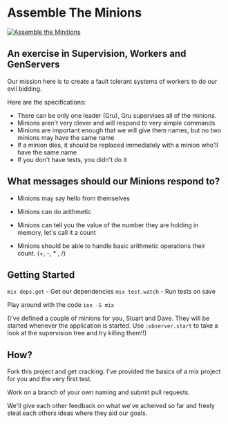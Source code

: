 # Assemble The Minions

[![Assemble the Minitions](https://img.youtube.com/vi/oHpzvFdPLQA/0.jpg)](https://www.youtube.com/watch?v=oHpzvFdPLQA)

## An exercise in Supervision, Workers and GenServers

Our mission here is to create a fault tolerant systems of workers to do our evil bidding.

Here are the specifications:

 - There can be only one leader (Gru), Gru supervises all of the minions.
 - Minions aren't very clever and will respond to very simple commands
 - Minions are important enough that we will give them names, but no two minions may have the same name
 - If a minion dies, it should be replaced immediately with a minion who'll have the same name
 - If you don't have tests, you didn't do it

## What messages should our Minions respond to?

 - Minions may say hello from themselves
 - Minions can do arithmetic
 - Minions can tell you the value of the number they are holding in memory, let's call it a count

 - Minions should be able to handle basic arithmetic operations their count. (+, -, * , /)

## Getting Started

`mix deps.get` - Get our dependencies
`mix test.watch` - Run tests on save

Play around with the code `iex -S mix`

(I've defined a couple of minions for you, Stuart and Dave.  They will be started whenever the application is started.  Use `:observer.start` to take a look at the supervision tree and try killing them!!)

## How?

Fork this project and get cracking.  I've provided the basics of a mix project for you and the very first test.

Work on a branch of your own naming and submit pull requests.

We'll give each other feedback on what we've acheived so far and freely steal each others ideas where they aid our goals.
